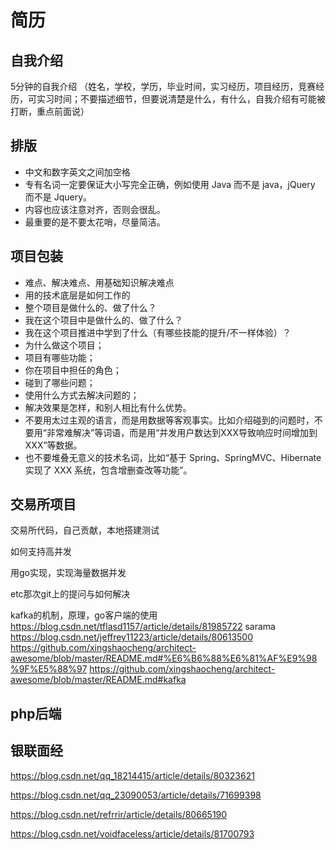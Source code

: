 # 简历

## 自我介绍

5分钟的自我介绍
（姓名，学校，学历，毕业时间，实习经历，项目经历，竞赛经历，可实习时间；不要描述细节，但要说清楚是什么，有什么，自我介绍有可能被打断，重点前面说）

## 排版

- 中文和数字英文之间加空格
- 专有名词一定要保证大小写完全正确，例如使用 Java 而不是 java，jQuery 而不是 Jquery。
- 内容也应该注意对齐，否则会很乱。
- 最重要的是不要太花哨，尽量简洁。

## 项目包装

- 难点、解决难点、用基础知识解决难点
- 用的技术底层是如何工作的
- 整个项目是做什么的、做了什么？
- 我在这个项目中是做什么的、做了什么？
- 我在这个项目推进中学到了什么（有哪些技能的提升/不一样体验）？
- 为什么做这个项目；
- 项目有哪些功能；
- 你在项目中担任的角色；
- 碰到了哪些问题；
- 使用什么方式去解决问题的；
- 解决效果是怎样，和别人相比有什么优势。
- 不要用太过主观的语言，而是用数据等客观事实。比如介绍碰到的问题时，不要用“非常难解决”等词语，而是用“并发用户数达到XXX导致响应时间增加到XXX”等数据。
- 也不要堆叠无意义的技术名词，比如“基于 Spring、SpringMVC、Hibernate 实现了 XXX 系统，包含增删查改等功能”。

## 交易所项目

交易所代码，自己贡献，本地搭建测试

如何支持高并发

用go实现，实现海量数据并发

etc那次git上的提问与如何解决

kafka的机制，原理，go客户端的使用
https://blog.csdn.net/tflasd1157/article/details/81985722
sarama 
https://blog.csdn.net/jeffrey11223/article/details/80613500
https://github.com/xingshaocheng/architect-awesome/blob/master/README.md#%E6%B6%88%E6%81%AF%E9%98%9F%E5%88%97
https://github.com/xingshaocheng/architect-awesome/blob/master/README.md#kafka

## php后端

## 银联面经

https://blog.csdn.net/qq_18214415/article/details/80323621

https://blog.csdn.net/qq_23090053/article/details/71699398

https://blog.csdn.net/refrrir/article/details/80665190

https://blog.csdn.net/voidfaceless/article/details/81700793